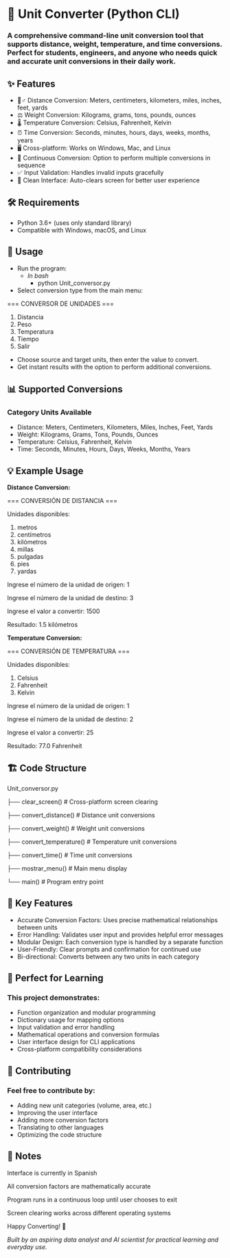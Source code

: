 # **🔄 Unit Converter (Python CLI)**
### A comprehensive command-line unit conversion tool that supports distance, weight, temperature, and time conversions. Perfect for students, engineers, and anyone who needs quick and accurate unit conversions in their daily work.

## **✨ Features**
   - 🏃♂️ Distance Conversion: Meters, centimeters, kilometers, miles, inches, feet, yards
   - ⚖️ Weight Conversion: Kilograms, grams, tons, pounds, ounces
   - 🌡️ Temperature Conversion: Celsius, Fahrenheit, Kelvin
   - ⏰ Time Conversion: Seconds, minutes, hours, days, weeks, months, years
   - 🖥️ Cross-platform: Works on Windows, Mac, and Linux
   - 🔄 Continuous Conversion: Option to perform multiple conversions in sequence
   - ✅ Input Validation: Handles invalid inputs gracefully
   - 🧹 Clean Interface: Auto-clears screen for better user experience

## **🛠️ Requirements**
   * Python 3.6+ (uses only standard library)
   * Compatible with Windows, macOS, and Linux

## **🚀 Usage**
- Run the program:
   - *In bash*
      * python Unit_conversor.py
- Select conversion type from the main menu:
  
=== CONVERSOR DE UNIDADES ===

1. Distancia
2. Peso
3. Temperatura
4. Tiempo
5. Salir
- Choose source and target units, then enter the value to convert.
- Get instant results with the option to perform additional conversions.

## **📊 Supported Conversions**
### Category	Units Available
* Distance:	Meters, Centimeters, Kilometers, Miles, Inches, Feet, Yards
* Weight:	Kilograms, Grams, Tons, Pounds, Ounces
* Temperature:	Celsius, Fahrenheit, Kelvin
* Time:	Seconds, Minutes, Hours, Days, Weeks, Months, Years

## 💡 Example Usage
**Distance Conversion:**

=== CONVERSIÓN DE DISTANCIA ===

Unidades disponibles:

1. metros
2. centímetros
3. kilómetros
4. millas
5. pulgadas
6. pies
7. yardas

Ingrese el número de la unidad de origen: 1

Ingrese el número de la unidad de destino: 3

Ingrese el valor a convertir: 1500

Resultado: 1.5 kilómetros


**Temperature Conversion:**

=== CONVERSIÓN DE TEMPERATURA ===

Unidades disponibles:

1. Celsius
2. Fahrenheit
3. Kelvin

Ingrese el número de la unidad de origen: 1

Ingrese el número de la unidad de destino: 2

Ingrese el valor a convertir: 25

Resultado: 77.0 Fahrenheit


## **🏗️ Code Structure**

Unit_conversor.py

├── clear_screen()           # Cross-platform screen clearing

├── convert_distance()       # Distance unit conversions

├── convert_weight()         # Weight unit conversions

├── convert_temperature()    # Temperature unit conversions

├── convert_time()           # Time unit conversions

├── mostrar_menu()          # Main menu display

└── main()                  # Program entry point

## **🔧 Key Features**
* Accurate Conversion Factors: Uses precise mathematical relationships between units
* Error Handling: Validates user input and provides helpful error messages
* Modular Design: Each conversion type is handled by a separate function
* User-Friendly: Clear prompts and confirmation for continued use
* Bi-directional: Converts between any two units in each category

## **🌟 Perfect for Learning**
### This project demonstrates:
* Function organization and modular programming
* Dictionary usage for mapping options
* Input validation and error handling
* Mathematical operations and conversion formulas
* User interface design for CLI applications
* Cross-platform compatibility considerations

## **🤝 Contributing**
### Feel free to contribute by:
* Adding new unit categories (volume, area, etc.)
* Improving the user interface
* Adding more conversion factors
* Translating to other languages
* Optimizing the code structure

## **📝 Notes**
Interface is currently in Spanish

All conversion factors are mathematically accurate

Program runs in a continuous loop until user chooses to exit

Screen clearing works across different operating systems

Happy Converting! 🎯

*Built by an aspiring data analyst and AI scientist for practical learning and everyday use.*
